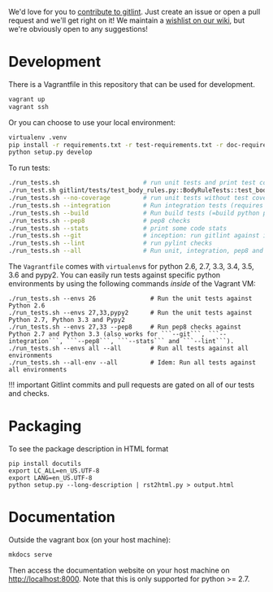 We'd love for you to [contribute to gitlint](https://github.com/jorisroovers/gitlint).
Just create an issue or open a pull request and we'll get right on it!
We maintain a [wishlist on our wiki](https://github.com/jorisroovers/gitlint/wiki/Wishlist),
but we're obviously open to any suggestions!

# Development #

There is a Vagrantfile in this repository that can be used for development.
```bash
vagrant up
vagrant ssh
```

Or you can choose to use your local environment:

```bash
virtualenv .venv
pip install -r requirements.txt -r test-requirements.txt -r doc-requirements.txt
python setup.py develop
```

To run tests:
```bash
./run_tests.sh                       # run unit tests and print test coverage
./run_test.sh gitlint/tests/test_body_rules.py::BodyRuleTests::test_body_missing # run a single test
./run_tests.sh --no-coverage         # run unit tests without test coverage
./run_tests.sh --integration         # Run integration tests (requires that you have gitlint installed)
./run_tests.sh --build               # Run build tests (=build python package)
./run_tests.sh --pep8                # pep8 checks
./run_tests.sh --stats               # print some code stats
./run_tests.sh --git                 # inception: run gitlint against itself
./run_tests.sh --lint                # run pylint checks
./run_tests.sh --all                 # Run unit, integration, pep8 and gitlint checks
```

The ```Vagrantfile``` comes with ```virtualenv```s for python 2.6, 2.7, 3.3, 3.4, 3.5, 3.6 and pypy2.
You can easily run tests against specific python environments by using the following commands *inside* of the Vagrant VM:
```
./run_tests.sh --envs 26               # Run the unit tests against Python 2.6
./run_tests.sh --envs 27,33,pypy2      # Run the unit tests against Python 2.7, Python 3.3 and Pypy2
./run_tests.sh --envs 27,33 --pep8     # Run pep8 checks against Python 2.7 and Python 3.3 (also works for ```--git```, ```--integration```, ```--pep8```, ```--stats``` and ```--lint```).
./run_tests.sh --envs all --all        # Run all tests against all environments
./run_tests.sh --all-env --all         # Idem: Run all tests against all environments
```

!!! important
    Gitlint commits and pull requests are gated on all of our tests and checks.

# Packaging #

To see the package description in HTML format
```
pip install docutils
export LC_ALL=en_US.UTF-8
export LANG=en_US.UTF-8
python setup.py --long-description | rst2html.py > output.html
```

# Documentation #
Outside the vagrant box (on your host machine):
```bash
mkdocs serve
```

Then access the documentation website on your host machine on [http://localhost:8000]().
Note that this is only supported for python >= 2.7.

